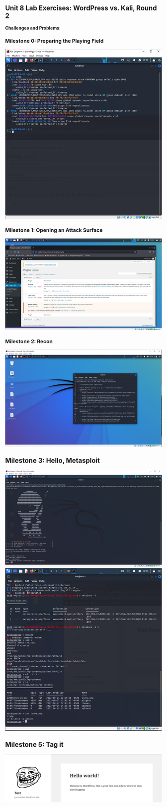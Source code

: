 ## Unit 8 Lab Exercises: WordPress vs. Kali, Round 2

**Challenges and Problems**: 

### Milestone 0: Preparing the Playing Field

<img src="Screenshot 2022-10-27 132805.png">
 
### Milestone 1: Opening an Attack Surface

<img src="Screenshot 2022-10-24 153511.png">

### Milestone 2: Recon

<img src="Screenshot 2022-10-24 153859.png">

## Milestone 3: Hello, Metasploit

<img src="Screenshot 2022-10-24 154116.png">

<img src="Screenshot 2022-10-27 134604.png">

## Milestone 5: Tag it

<img src="Screenshot 2022-10-27 152254.png">
